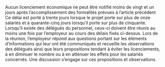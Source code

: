 Aucun licenciement économique ne peut être notifié moins de vingt et un jours après l’accomplissement des formalités prévues à l’article précédent Ce délai est porté à trente jours lorsque le projet porte sur plus de onze salariés et à quarante-cinq jours lorsqu’il porte sur plus de cinquante.
Lorsqu’il existe des délégués du personnel, ceux-ci doivent être réunis au moins une fois par l’employeur au cours des délais fixés ci-dessus. Lors de la réunion, l’employeur répond aux questions portant sur les éléments d’informations qui leur ont été communiqués et recueille les observations des délégués ainsi que leurs propositions tendant à éviter les licenciements, à en diminuer le nombre ou à en atténuer les effets pour les salariés concernés. Une discussion s’engage sur ces propositions et observations.